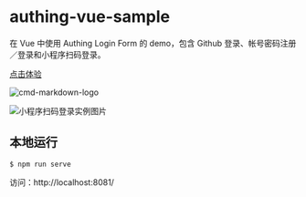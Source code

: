# authing-vue-sample

在 Vue 中使用 Authing Login Form 的 demo，包含 Github 登录、帐号密码注册／登录和小程序扫码登录。

[点击体验](https://sample.authing.cn)

![cmd-markdown-logo](https://usercontents.authing.cn/authing-demo-login.png)

![小程序扫码登录实例图片](https://usercontents.authing.cn/wxapp-sacan.png)

## 本地运行

``` shell
$ npm run serve
```

访问：http://localhost:8081/
